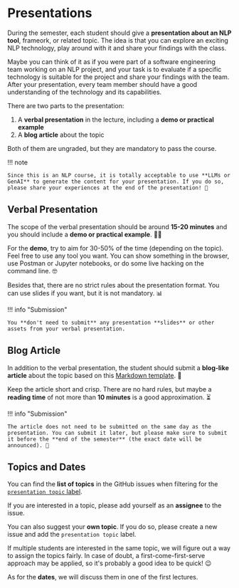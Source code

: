 # Presentations

During the semester, each student should give a **presentation about an NLP tool**, frameork, or related topic.
The idea is that you can explore an exciting NLP technology, play around with it and share your findings with the class.

Maybe you can think of it as if you were part of a software engineering team working on an NLP project, and your task is to evaluate if a specific technology is suitable for the project and share your findings with the team.
After your presentation, every team member should have a good understanding of the technology and its capabilities.

There are two parts to the presentation:

1. A **verbal presentation** in the lecture, including a **demo or practical example**
2. A **blog article** about the topic

Both of them are ungraded, but they are mandatory to pass the course.

!!! note

    Since this is an NLP course, it is totally acceptable to use **LLMs or GenAI** to generate the content for your presentation. If you do so, please share your experiences at the end of the presentation! 🤖

## Verbal Presentation

The scope of the verbal presentation should be around **15-20 minutes** and you should include a **demo or practical example**. 🧑‍🏫

For the **demo**, try to aim for 30-50% of the time (depending on the topic). Feel free to use any tool you want. You can show something in the browser, use Postman or Jupyter notebooks, or do some live hacking on the command line. 🤓

Besides that, there are no strict rules about the presentation format. You can use slides if you want, but it is not mandatory. 📊

!!! info "Submission"

    You **don't need to submit** any presentation **slides** or other assets from your verbal presentation.

## Blog Article

In addition to the verbal presentation, the student should submit a **blog-like article** about the topic based on this [Markdown template](https://github.com/pkeilbach/htwg-practical-nlp/blob/main/docs/presentations/template.md). 📝

Keep the article short and crisp. There are no hard rules, but maybe a **reading time** of not more than **10 minutes** is a good approximation. ⏳

!!! info "Submission"

    The article does not need to be submitted on the same day as the presentation. You can submit it later, but please make sure to submit it before the **end of the semester** (the exact date will be announced). 📅

## Topics and Dates

You can find the **list of topics** in the GitHub issues when filtering for the [`presentation topic` label](https://github.com/pkeilbach/htwg-practical-nlp/issues?q=is%3Aissue+is%3Aopen+label%3A%22presentation+topic%22).

If you are interested in a topic, please add yourself as an **assignee** to the issue.

You can also suggest your **own topic**. If you do so, please create a new issue and add the `presentation topic` label.

If multiple students are interested in the same topic, we will figure out a way to assign the topics fairly.
In case of doubt, a first-come-first-serve approach may be applied, so it's probably a good idea to be quick! 😉

As for the **dates**, we will discuss them in one of the first lectures.
